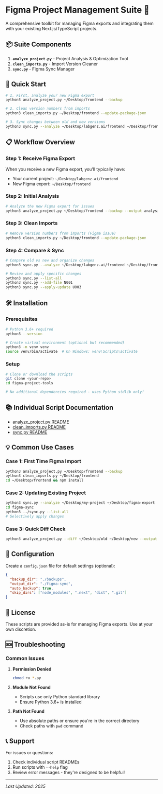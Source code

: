 # Figma Project Management Suite 🚀

A comprehensive toolkit for managing Figma exports and integrating them with your existing Next.js/TypeScript projects.

## 📦 Suite Components

1. **`analyze_project.py`** - Project Analysis & Optimization Tool
2. **`clean_imports.py`** - Import Version Cleaner
3. **`sync.py`** - Figma Sync Manager

## 🎯 Quick Start

```bash
# 1. First, analyze your new Figma export
python3 analyze_project.py ~/Desktop/frontend --backup

# 2. Clean version numbers from imports
python3 clean_imports.py ~/Desktop/frontend --update-package-json

# 3. Sync changes between old and new versions
python3 sync.py --analyze ~/Desktop/labgenz.ai/frontend ~/Desktop/frontend
```

## 📋 Workflow Overview

### Step 1: Receive Figma Export
When you receive a new Figma export, you'll typically have:
- Your current project: `~/Desktop/labgenz.ai/frontend`
- New Figma export: `~/Desktop/frontend`

### Step 2: Initial Analysis
```bash
# Analyze the new Figma export for issues
python3 analyze_project.py ~/Desktop/frontend --backup --output analysis.txt
```

### Step 3: Clean Imports
```bash
# Remove version numbers from imports (Figma issue)
python3 clean_imports.py ~/Desktop/frontend --update-package-json
```

### Step 4: Compare & Sync
```bash
# Compare old vs new and organize changes
python3 sync.py --analyze ~/Desktop/labgenz.ai/frontend ~/Desktop/frontend

# Review and apply specific changes
python3 sync.py --list-all
python3 sync.py --add-file N001
python3 sync.py --apply-update U003
```

## 🛠️ Installation

### Prerequisites
```bash
# Python 3.6+ required
python3 --version

# Create virtual environment (optional but recommended)
python3 -m venv venv
source venv/bin/activate  # On Windows: venv\Scripts\activate
```

### Setup
```bash
# Clone or download the scripts
git clone <your-repo>
cd figma-project-tools

# No additional dependencies required - uses Python stdlib only!
```

## 📚 Individual Script Documentation

- [analyze_project.py README](./README_analyze_project.md)
- [clean_imports.py README](./README_clean_imports.md)
- [sync.py README](./README_sync.md)

## 💡 Common Use Cases

### Case 1: First Time Figma Import
```bash
python3 analyze_project.py ~/Desktop/frontend --backup
python3 clean_imports.py ~/Desktop/frontend
cd ~/Desktop/frontend && npm install
```

### Case 2: Updating Existing Project
```bash
python3 sync.py --analyze ~/Desktop/my-project ~/Desktop/figma-export
cd figma-sync
python3 ../sync.py --list-all
# Selectively apply changes
```

### Case 3: Quick Diff Check
```bash
python3 analyze_project.py --diff ~/Desktop/old ~/Desktop/new --output changes.diff
```

## 🔧 Configuration

Create a `config.json` file for default settings (optional):
```json
{
  "backup_dir": "./backups",
  "output_dir": "./figma-sync",
  "auto_backup": true,
  "skip_dirs": ["node_modules", ".next", "dist", ".git"]
}
```


## 📝 License

These scripts are provided as-is for managing Figma exports. Use at your own discretion.

## 🆘 Troubleshooting

### Common Issues

1. **Permission Denied**
   ```bash
   chmod +x *.py
   ```

2. **Module Not Found**
   - Scripts use only Python standard library
   - Ensure Python 3.6+ is installed

3. **Path Not Found**
   - Use absolute paths or ensure you're in the correct directory
   - Check paths with `pwd` command

## 📞 Support

For issues or questions:
1. Check individual script READMEs
2. Run scripts with `--help` flag
3. Review error messages - they're designed to be helpful!

---
*Last Updated: 2025*